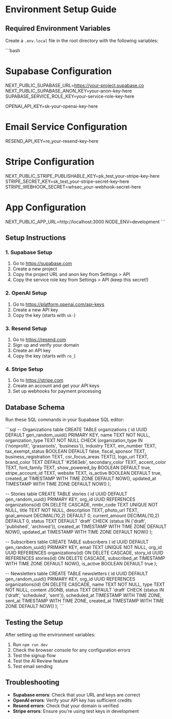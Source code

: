 # Environment Setup Guide

## Required Environment Variables

Create a `.env.local` file in the root directory with the following variables:

\`\`\`bash
# Supabase Configuration
NEXT_PUBLIC_SUPABASE_URL=https://your-project.supabase.co
NEXT_PUBLIC_SUPABASE_ANON_KEY=your-anon-key-here
SUPABASE_SERVICE_ROLE_KEY=your-service-role-key-here

OPENAI_API_KEY=sk-your-openai-key-here

# Email Service Configuration
RESEND_API_KEY=re_your-resend-key-here

# Stripe Configuration
NEXT_PUBLIC_STRIPE_PUBLISHABLE_KEY=pk_test_your-stripe-key-here
STRIPE_SECRET_KEY=sk_test_your-stripe-secret-key-here
STRIPE_WEBHOOK_SECRET=whsec_your-webhook-secret-here

# App Configuration
NEXT_PUBLIC_APP_URL=http://localhost:3000
NODE_ENV=development
\`\`\`

## Setup Instructions

### 1. Supabase Setup
1. Go to https://supabase.com
2. Create a new project
3. Copy the project URL and anon key from Settings > API
4. Copy the service role key from Settings > API (keep this secret!)

### 2. OpenAI Setup
1. Go to https://platform.openai.com/api-keys
2. Create a new API key
3. Copy the key (starts with `sk-`)

### 3. Resend Setup
1. Go to https://resend.com
2. Sign up and verify your domain
3. Create an API key
4. Copy the key (starts with `re_`)

### 4. Stripe Setup
1. Go to https://stripe.com
2. Create an account and get your API keys
3. Set up webhooks for payment processing

## Database Schema

Run these SQL commands in your Supabase SQL editor:

\`\`\`sql
-- Organizations table
CREATE TABLE organizations (
  id UUID DEFAULT gen_random_uuid() PRIMARY KEY,
  name TEXT NOT NULL,
  organization_type TEXT NOT NULL CHECK (organization_type IN ('nonprofit', 'grassroots', 'business')),
  industry TEXT,
  ein_number TEXT,
  tax_exempt_status BOOLEAN DEFAULT false,
  fiscal_sponsor TEXT,
  business_registration TEXT,
  csr_focus_areas TEXT[],
  logo_url TEXT,
  brand_color TEXT DEFAULT '#2563eb',
  secondary_color TEXT,
  accent_color TEXT,
  font_family TEXT,
  show_powered_by BOOLEAN DEFAULT true,
  stripe_account_id TEXT,
  website TEXT,
  is_active BOOLEAN DEFAULT true,
  created_at TIMESTAMP WITH TIME ZONE DEFAULT NOW(),
  updated_at TIMESTAMP WITH TIME ZONE DEFAULT NOW()
);

-- Stories table
CREATE TABLE stories (
  id UUID DEFAULT gen_random_uuid() PRIMARY KEY,
  org_id UUID REFERENCES organizations(id) ON DELETE CASCADE,
  nmbr_code TEXT UNIQUE NOT NULL,
  title TEXT NOT NULL,
  description TEXT,
  photo_url TEXT,
  goal_amount DECIMAL(10,2) DEFAULT 0,
  current_amount DECIMAL(10,2) DEFAULT 0,
  status TEXT DEFAULT 'draft' CHECK (status IN ('draft', 'published', 'archived')),
  created_at TIMESTAMP WITH TIME ZONE DEFAULT NOW(),
  updated_at TIMESTAMP WITH TIME ZONE DEFAULT NOW()
);

-- Subscribers table
CREATE TABLE subscribers (
  id UUID DEFAULT gen_random_uuid() PRIMARY KEY,
  email TEXT UNIQUE NOT NULL,
  org_id UUID REFERENCES organizations(id) ON DELETE CASCADE,
  story_id UUID REFERENCES stories(id) ON DELETE CASCADE,
  subscribed_at TIMESTAMP WITH TIME ZONE DEFAULT NOW(),
  is_active BOOLEAN DEFAULT true
);

-- Newsletters table
CREATE TABLE newsletters (
  id UUID DEFAULT gen_random_uuid() PRIMARY KEY,
  org_id UUID REFERENCES organizations(id) ON DELETE CASCADE,
  name TEXT NOT NULL,
  type TEXT NOT NULL,
  content JSONB,
  status TEXT DEFAULT 'draft' CHECK (status IN ('draft', 'scheduled', 'sent')),
  scheduled_at TIMESTAMP WITH TIME ZONE,
  sent_at TIMESTAMP WITH TIME ZONE,
  created_at TIMESTAMP WITH TIME ZONE DEFAULT NOW()
);
\`\`\`

## Testing the Setup

After setting up the environment variables:

1. Run `npm run dev`
2. Check the browser console for any configuration errors
3. Test the signup flow
4. Test the AI Review feature
5. Test email sending

## Troubleshooting

- **Supabase errors**: Check that your URL and keys are correct
- **OpenAI errors**: Verify your API key has sufficient credits
- **Resend errors**: Check that your domain is verified
- **Stripe errors**: Ensure you're using test keys in development
